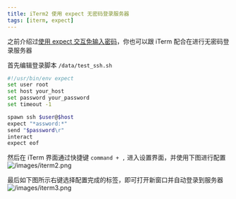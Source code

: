 ```yaml
---
title: iTerm2 使用 expect 无密码登录服务器
tags: [iterm, expect]
---
```


之前介绍过[使用 expect 交互免输入密码](/2017/09/15/linux-2017-09-15-expect/)，你也可以跟 iTerm 配合在进行无密码登录服务器
<!-- more -->
首先编辑登录脚本 `/data/test_ssh.sh`
```bash
#!/usr/bin/env expect
set user root
set host your_host
set password your_password
set timeout -1

spawn ssh $user@$host
expect "*assword:*"
send "$password\r"
interact
expect eof
```

然后在 iTerm 界面通过快捷键 `command + ,` 进入设置界面，并使用下图进行配置
![/images/iterm2.png](/images/iterm2.png)

最后如下图所示右键选择配置完成的标签，即可打开新窗口并自动登录到服务器
![/images/iterm3.png](/images/iterm3.png)

